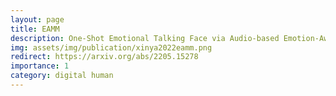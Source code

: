 ```yaml
---
layout: page
title: EAMM
description: One-Shot Emotional Talking Face via Audio-based Emotion-Aware Motion Model
img: assets/img/publication/xinya2022eamm.png
redirect: https://arxiv.org/abs/2205.15278
importance: 1
category: digital human
---
```


